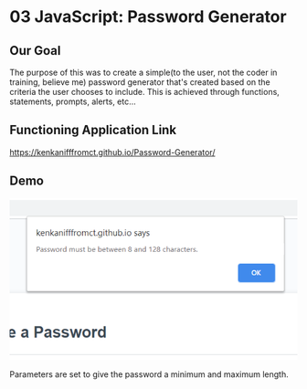 # 03 JavaScript: Password Generator

## Our Goal
The purpose of this was to create a simple(to the user, not the coder in training, believe me) password generator that's created based on the criteria the user chooses to include. This is achieved through functions, statements, prompts, alerts, etc...

## Functioning Application Link
https://kenkanifffromct.github.io/Password-Generator/

## Demo
![demo image](Screenshot_(92).png)

Parameters are set to give the password a minimum and maximum length.


